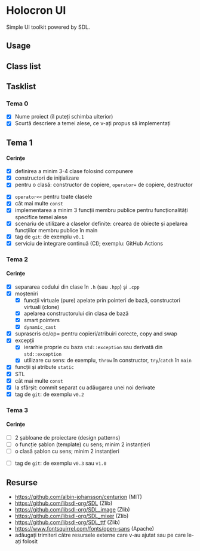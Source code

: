 # Holocron UI
Simple UI toolkit powered by SDL.

## Usage

## Class list

## Tasklist
### Tema 0

- [x] Nume proiect (îl puteți schimba ulterior)
- [x] Scurtă descriere a temei alese, ce v-ați propus să implementați

## Tema 1

#### Cerințe
- [x] definirea a minim 3-4 clase folosind compunere
- [x] constructori de inițializare
- [x] pentru o clasă: constructor de copiere, `operator=` de copiere, destructor
<!-- - [ ] pentru o altă clasă: constructor de mutare, `operator=` de mutare, destructor -->
<!-- - [ ] pentru o altă clasă: toate cele 5 funcții membru speciale -->
- [x] `operator<<` pentru toate clasele
- [x] cât mai multe `const`
- [x] implementarea a minim 3 funcții membru publice pentru funcționalități specifice temei alese
- [x] scenariu de utilizare a claselor definite: crearea de obiecte și apelarea funcțiilor membru publice în main
- [x] tag de `git`: de exemplu `v0.1`
- [x] serviciu de integrare continuă (CI); exemplu: GitHub Actions

### Tema 2

#### Cerințe
- [x] separarea codului din clase în `.h` (sau `.hpp`) și `.cpp`
- [x] moșteniri
  - [x] funcții virtuale (pure) apelate prin pointeri de bază, constructori virtuali (clone)
  - [x] apelarea constructorului din clasa de bază 
  - [x] smart pointers
  - [x] `dynamic_cast`
- [x] suprascris cc/op= pentru copieri/atribuiri corecte, copy and swap
- [x] excepții
  - [x] ierarhie proprie cu baza `std::exception` sau derivată din `std::exception`
  - [x] utilizare cu sens: de exemplu, `throw` în constructor, `try`/`catch` în `main`
- [x] funcții și atribute `static`
- [x] STL
- [x] cât mai multe `const`
- [x] la sfârșit: commit separat cu adăugarea unei noi derivate
- [x] tag de `git`: de exemplu `v0.2`

### Tema 3

#### Cerințe
- [ ] 2 șabloane de proiectare (design patterns)
- [ ] o funcție șablon (template) cu sens; minim 2 instanțieri
- [ ] o clasă șablon cu sens; minim 2 instanțieri
<!-- - [ ] o specializare pe funcție/clasă șablon -->
- [ ] tag de `git`: de exemplu `v0.3` sau `v1.0`

## Resurse
- https://github.com/albin-johansson/centurion (MIT)
- https://github.com/libsdl-org/SDL (Zlib)
- https://github.com/libsdl-org/SDL_image (Zlib)
- https://github.com/libsdl-org/SDL_mixer (Zlib)
- https://github.com/libsdl-org/SDL_ttf (Zlib)
- https://www.fontsquirrel.com/fonts/open-sans (Apache)
- adăugați trimiteri către resursele externe care v-au ajutat sau pe care le-ați folosit
